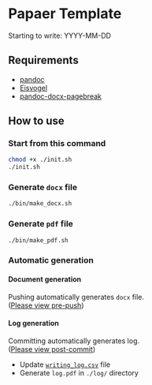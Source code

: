 # Papaer Template

Starting to write: YYYY-MM-DD

## Requirements

- [pandoc](https://github.com/jgm/pandoc)
- [Eisvogel](https://github.com/Wandmalfarbe/pandoc-latex-template)
- [pandoc-docx-pagebreak](https://pypi.org/project/pandoc-docx-pagebreak/)

## How to use

### Start from this command

```sh
chmod +x ./init.sh
./init.sh
```

### Generate `docx` file

```sh
./bin/make_docx.sh
```

### Generate `pdf` file

```sh
./bin/make_pdf.sh
```

### Automatic generation

#### Document generation

Pushing automatically generates `docx` file.  
([Please view pre-push](./pre-push))

#### Log generation

Committing automatically generates log.  
([Please view post-commit](./post-commit))

- Update [`writing_log.csv`](./log/writing_log.csv) file
- Generate `log.pdf` in `./log/` directory

<!-- vim: set foldmethod=marker : -->
